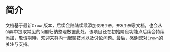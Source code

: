 # 简介
文档基于最新`Crown`版本，后续会陆陆续续添加`使用手册`，`开发手册`等文档，也会从`QQ群`中提取常见的问题归纳整理放置此处，该项目还在初始阶段功能点后续会持续添加，敬请期待，欢迎来群内一起聊技术以及讨论问题。最后，感谢您对`Crown`的关注与支持。